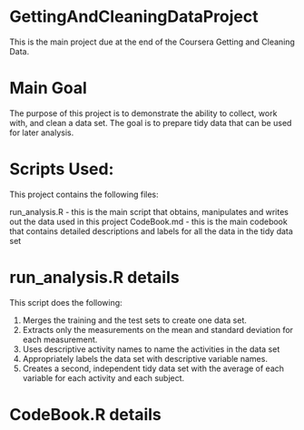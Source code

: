 GettingAndCleaningDataProject
=============================
This is the main project due at the end of the Coursera Getting and Cleaning Data.

Main Goal
=========

The purpose of this project is to demonstrate the ability to collect, work with, and clean a data set. The goal is to prepare tidy data that can be used for later analysis. 

Scripts Used:
===============

This project contains the following files:

run_analysis.R - this is the main script that obtains, manipulates and writes out the data used in this project
CodeBook.md    - this is the main codebook that contains detailed descriptions and labels for all the data in the tidy data set

run_analysis.R details
=======================

This script does the following:

1. Merges the training and the test sets to create one data set.
2. Extracts only the measurements on the mean and standard deviation for each measurement. 
3. Uses descriptive activity names to name the activities in the data set
4. Appropriately labels the data set with descriptive variable names. 
5. Creates a second, independent tidy data set with the average of each variable for each activity and each subject. 

CodeBook.R details
===================

<to be filled in later>